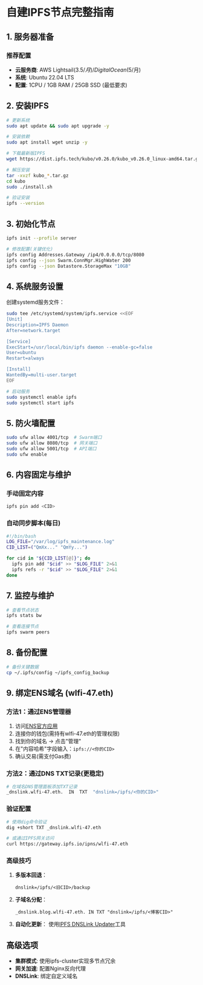 # 自建IPFS节点完整指南

## 1. 服务器准备
### 推荐配置
- **云服务商**: AWS Lightsail($3.5/月) / DigitalOcean($5/月)
- **系统**: Ubuntu 22.04 LTS
- **配置**: 1CPU / 1GB RAM / 25GB SSD (最低要求)

## 2. 安装IPFS
```bash
# 更新系统
sudo apt update && sudo apt upgrade -y

# 安装依赖
sudo apt install wget unzip -y

# 下载最新版IPFS
wget https://dist.ipfs.tech/kubo/v0.26.0/kubo_v0.26.0_linux-amd64.tar.gz

# 解压安装
tar -xvzf kubo_*.tar.gz
cd kubo
sudo ./install.sh

# 验证安装
ipfs --version
```

## 3. 初始化节点
```bash
ipfs init --profile server

# 修改配置(关键优化)
ipfs config Addresses.Gateway /ip4/0.0.0.0/tcp/8080
ipfs config --json Swarm.ConnMgr.HighWater 200
ipfs config --json Datastore.StorageMax "10GB"
```

## 4. 系统服务设置
创建systemd服务文件：
```bash
sudo tee /etc/systemd/system/ipfs.service <<EOF
[Unit]
Description=IPFS Daemon
After=network.target

[Service]
ExecStart=/usr/local/bin/ipfs daemon --enable-gc=false
User=ubuntu
Restart=always

[Install]
WantedBy=multi-user.target
EOF

# 启动服务
sudo systemctl enable ipfs
sudo systemctl start ipfs
```

## 5. 防火墙配置
```bash
sudo ufw allow 4001/tcp  # Swarm端口
sudo ufw allow 8080/tcp  # 网关端口
sudo ufw allow 5001/tcp  # API端口
sudo ufw enable
```

## 6. 内容固定与维护
### 手动固定内容
```bash
ipfs pin add <CID>
```

### 自动同步脚本(每日)
```bash
#!/bin/bash
LOG_FILE="/var/log/ipfs_maintenance.log"
CID_LIST=("QmXx..." "QmYy...")

for cid in "${CID_LIST[@]}"; do
  ipfs pin add "$cid" >> "$LOG_FILE" 2>&1
  ipfs refs -r "$cid" >> "$LOG_FILE" 2>&1
done
```

## 7. 监控与维护
```bash
# 查看节点状态
ipfs stats bw

# 查看连接节点
ipfs swarm peers
```

## 8. 备份配置
```bash
# 备份关键数据
cp ~/.ipfs/config ~/ipfs_config_backup
```

## 9. 绑定ENS域名 (wlfi-47.eth)

### 方法1：通过ENS管理器
1. 访问[ENS官方应用](https://app.ens.domains/)
2. 连接你的钱包(需持有wlfi-47.eth的管理权限)
3. 找到你的域名 → 点击"管理"
4. 在"内容哈希"字段输入：`ipfs://<你的CID>`
5. 确认交易(需支付Gas费)

### 方法2：通过DNS TXT记录(更稳定)
```bash
# 在域名DNS管理面板添加TXT记录
_dnslink.wlfi-47.eth.  IN  TXT  "dnslink=/ipfs/<你的CID>"
```

### 验证配置
```bash
# 使用dig命令验证
dig +short TXT _dnslink.wlfi-47.eth

# 或通过IPFS网关访问
curl https://gateway.ipfs.io/ipns/wlfi-47.eth
```

### 高级技巧
1. **多版本回退**：
   ```
   dnslink=/ipfs/<旧CID>/backup
   ```
2. **子域名分配**：
   ```
   _dnslink.blog.wlfi-47.eth. IN TXT "dnslink=/ipfs/<博客CID>"
   ```
3. **自动化更新**：
   使用[IPFS DNSLink Updater](https://github.com/ipfs-shipyard/dnslink-deploy)工具

## 高级选项
- **集群模式**: 使用ipfs-cluster实现多节点冗余
- **网关加速**: 配置Nginx反向代理
- **DNSLink**: 绑定自定义域名

